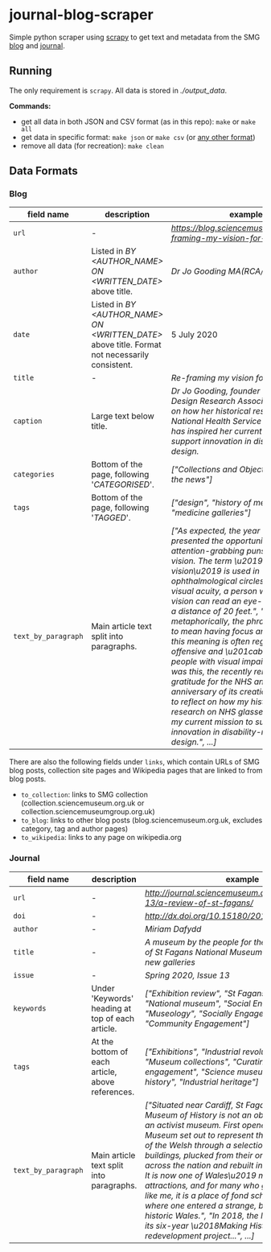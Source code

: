 # journal-blog-scraper

Simple python scraper using [scrapy](https://scrapy.org/) to get text and metadata from the SMG [blog](https://blog.sciencemuseum.org.uk/) and [journal](http://journal.sciencemuseum.ac.uk/).

## Running 

The only requirement is `scrapy`. All data is stored in *./output_data*. 

**Commands:**

* get all data in both JSON and CSV format (as in this repo): `make` or `make all`
* get data in specific format: `make json` or `make csv` (or [any other format](https://docs.scrapy.org/en/latest/topics/feed-exports.html))
* remove all data (for recreation): `make clean`

## Data Formats

### Blog

| field name      | description | example |
| ----------- | ----------- | ----------- |
| `url`      | - | *https://blog.sciencemuseum.org.uk/re-framing-my-vision-for-2020/* |
| `author`   | Listed in *BY <AUTHOR_NAME> ON <WRITTEN_DATE>* above title.  | *Dr Jo  Gooding MA(RCA/V&A) FHEA* |
| `date` | Listed in *BY <AUTHOR_NAME> ON <WRITTEN_DATE>* above title. Format not necessarily consistent. | 5 July 2020 |
| `title` | - | *Re-framing my vision for 2020* |
| `caption` | Large text below title. | *Dr Jo Gooding, founder and director of Design Research Associates, reflects on how her historical research on National Health Service (NHS) glasses has inspired her current mission to support innovation in disability-related design.*|
| `categories` | Bottom of the page, following '*CATEGORISED*'. | *["Collections and Objects", "Science in the news"]*
| `tags` | Bottom of the page, following '*TAGGED*'. | *["design", "history of medicine", "medicine galleries"]*
| `text_by_paragraph` | Main article text split into paragraphs. | *["As expected, the year 2020 has presented the opportunity for attention-grabbing puns relating to vision. The term \u201920-20 vision\u2019 is used in ophthalmological circles to express visual acuity, a person with perfect vision can read an eye-test chart from a distance of 20 feet.", "However, metaphorically, the phrase has come to mean having focus and clarity but this meaning is often regarded as offensive and \u201cableist\u201d to people with visual impairment.", "It was this, the recently renewed gratitude for the NHS and the anniversary of its creation that led me to reflect on how my historical research on NHS glasses has inspired my current mission to support innovation in disability-related design.", ...]*

There are also the following fields under `links`, which contain URLs of SMG blog posts, collection site pages and Wikipedia pages that are linked to from blog posts.

* `to_collection`: links to SMG collection (collection.sciencemuseum.org.uk or collection.sciencemuseumgroup.org.uk)
* `to_blog`: links to other blog posts (blog.sciencemuseum.org.uk, excludes category, tag and author pages)
* `to_wikipedia`: links to any page on wikipedia.org

### Journal

| field name      | description | example |
| ----------- | ----------- | ----------- |
| `url`      | - | *http://journal.sciencemuseum.ac.uk/browse/issue-13/a-review-of-st-fagans/* |
| `doi` | - | *http://dx.doi.org/10.15180/201304* |
| `author` | - | *Miriam Dafydd* |
| `title` | -  | *A museum by the people for the people? A review of St Fagans National Museum of History\u2019s new galleries* |
| `issue` | - | *Spring 2020, Issue 13*
| `keywords` | Under 'Keywords' heading at top of each article. | *["Exhibition review", "St Fagans", "Wales", "National museum", "Social Engagement", "Museology", "Socially Engaged Practices", "Community Engagement"]*
| `tags` | At the bottom of each article, above references. | *["Exhibitions", "Industrial revolution", "Museology", "Museum collections", "Curating", "Public engagement", "Science museums", "Public history", "Industrial heritage"]*
| `text_by_paragraph` | Main article text split into paragraphs. | *["Situated near Cardiff, St Fagans National Museum of History is not an obvious candidate for an activist museum. First opened in 1948, the Museum set out to represent the lived experience of the Welsh through a selection of historic buildings, plucked from their original locations across the nation and rebuilt in its idyllic grounds. It is now one of Wales\u2019 most popular visitor attractions, and for many who grew up in Wales, like me, it is a place of fond school-trip memories where one entered a strange, but familiar, mini historic Wales.", "In 2018, the Museum completed its six-year \u2018Making History\u2019 redevelopment project...", ...]*

